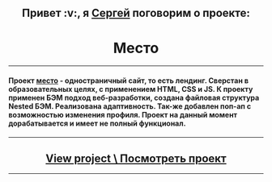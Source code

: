 <h2 align="center">Привет :v:, я <a href="https://vk.com/sergey.polenov/" target="_blank">Сергей</a> поговорим о проекте:</h2>
<h1 align="center">Место</h1>

---

#### Проект [место](https://sengeer.github.io/mesto/) - одностраничный сайт, то есть лендинг. Сверстан в образовательных целях, с применением HTML, CSS и JS. К проекту применен БЭМ подход веб-разработки, создана файловая структура Nested БЭМ. Реализована адаптивность. Так-же добавлен поп-ап с возможностью изменения профиля. Проект на данный момент дорабатывается и имеет не полный функционал.

---

<h2 align="center"><a href="https://sengeer.github.io/mesto/" target="_blank">View project \ Посмотреть проект</a></h2>

---
